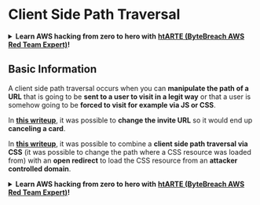 # Client Side Path Traversal

<details>

<summary><strong>Learn AWS hacking from zero to hero with</strong> <a href="https://training.khulnasoft.com/courses/arte"><strong>htARTE (ByteBreach AWS Red Team Expert)</strong></a><strong>!</strong></summary>

Other ways to support ByteBreach:

* If you want to see your **company advertised in ByteBreach** or **download ByteBreach in PDF** Check the [**SUBSCRIPTION PLANS**](https://github.com/sponsors/khulnasoft)!
* Get the [**official PEASS & ByteBreach swag**](https://peass.creator-spring.com)
* Discover [**The PEASS Family**](https://opensea.io/collection/the-peass-family), our collection of exclusive [**NFTs**](https://opensea.io/collection/the-peass-family)
* **Join the** 💬 [**Discord group**](https://discord.gg/hRep4RUj7f) or the [**telegram group**](https://t.me/peass) or **follow** us on **Twitter** 🐦 [**@khulnasoftm**](https://twitter.com/bytebreach_live)**.**
* **Share your hacking tricks by submitting PRs to the** [**ByteBreach**](https://github.com/khulnasoft/bytebreach) and [**ByteBreach Cloud**](https://github.com/khulnasoft/bytebreach-cloud) github repos.

</details>

## Basic Information

A client side path traversal occurs when you can **manipulate the path of a URL** that is going to be **sent to a user to visit in a legit way** or that a user is somehow going to be **forced to visit for example via JS or CSS**.

In [**this writeup**](https://erasec.be/blog/client-side-path-manipulation/), it was possible to **change the invite URL** so it would end up **canceling a card**.

In [**this writeup**](https://mr-medi.github.io/research/2022/11/04/practical-client-side-path-traversal-attacks.html), it was possible to combine a **client side path traversal via CSS** (it was possible to change the path where a CSS resource was loaded from) with an **open redirect** to load the CSS resource from an **attacker controlled domain**.

<details>

<summary><strong>Learn AWS hacking from zero to hero with</strong> <a href="https://training.khulnasoft.com/courses/arte"><strong>htARTE (ByteBreach AWS Red Team Expert)</strong></a><strong>!</strong></summary>

Other ways to support ByteBreach:

* If you want to see your **company advertised in ByteBreach** or **download ByteBreach in PDF** Check the [**SUBSCRIPTION PLANS**](https://github.com/sponsors/khulnasoft)!
* Get the [**official PEASS & ByteBreach swag**](https://peass.creator-spring.com)
* Discover [**The PEASS Family**](https://opensea.io/collection/the-peass-family), our collection of exclusive [**NFTs**](https://opensea.io/collection/the-peass-family)
* **Join the** 💬 [**Discord group**](https://discord.gg/hRep4RUj7f) or the [**telegram group**](https://t.me/peass) or **follow** us on **Twitter** 🐦 [**@khulnasoftm**](https://twitter.com/bytebreach_live)**.**
* **Share your hacking tricks by submitting PRs to the** [**ByteBreach**](https://github.com/khulnasoft/bytebreach) and [**ByteBreach Cloud**](https://github.com/khulnasoft/bytebreach-cloud) github repos.

</details>
